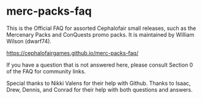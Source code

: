 # merc-packs-faq

This is the Official FAQ for assorted Cephalofair small releases, such as the Mercenary Packs and ConQuests promo packs. It is maintained by William Wilson (dwarf74). 

https://cephalofairgames.github.io/merc-packs-faq/

If you have a question that is not answered here, please consult Section 0 of the FAQ for community links.

Special thanks to Nikki Valens for their help with Github. Thanks to Isaac, Drew, Dennis, and Conrad for their help with both questions and answers.

